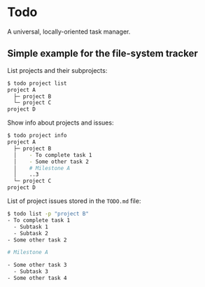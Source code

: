 # Todo

A universal, locally-oriented task manager.

## Simple example for the file-system tracker

List projects and their subprojects:

```sh
$ todo project list
project A
  ├─ project B
  └─ project C
project D
```

Show info about projects and issues:

```sh
$ todo project info
project A
  ├─ project B
  │    - To complete task 1
  │    - Some other task 2
  │    # Milestone A
  │    ..3
  └─ project C
project D
```

List of project issues stored in the `TODO.md` file:

```sh
$ todo list -p "project B"
- To complete task 1
  - Subtask 1
  - Subtask 2
- Some other task 2

# Milestone A

- Some other task 3
  - Subtask 3
- Some other task 4
```

